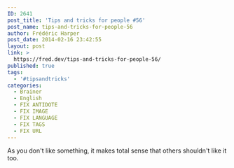 ```yaml
---
ID: 2641
post_title: 'Tips and tricks for people #56'
post_name: tips-and-tricks-for-people-56
author: Frédéric Harper
post_date: 2014-02-16 23:42:55
layout: post
link: >
  https://fred.dev/tips-and-tricks-for-people-56/
published: true
tags:
  - '#tipsandtricks'
categories:
  - Brainer
  - English
  - FIX ANTIDOTE
  - FIX IMAGE
  - FIX LANGUAGE
  - FIX TAGS
  - FIX URL
---
```

As you don't like something, it makes total sense that others shouldn't like it too.
